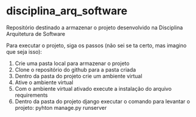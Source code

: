 # disciplina_arq_software
Repositório destinado a armazenar o projeto desenvolvido na Disciplina Arquitetura de Software

Para executar o projeto, siga os passos (não sei se ta certo, mas imagino que seja isso):

1. Crie uma pasta local para armazenar o projeto
2. Clone o repositório do github para a pasta criada
3. Dentro da pasta do projeto crie um ambiente virtual
4. Ative o ambiente virtual
5. Com o ambiente virtual ativado execute a instalação do arquivo requirements
6. Dentro da pasta do projeto django executar o comando para levantar o projeto: pyhton manage.py runserver
